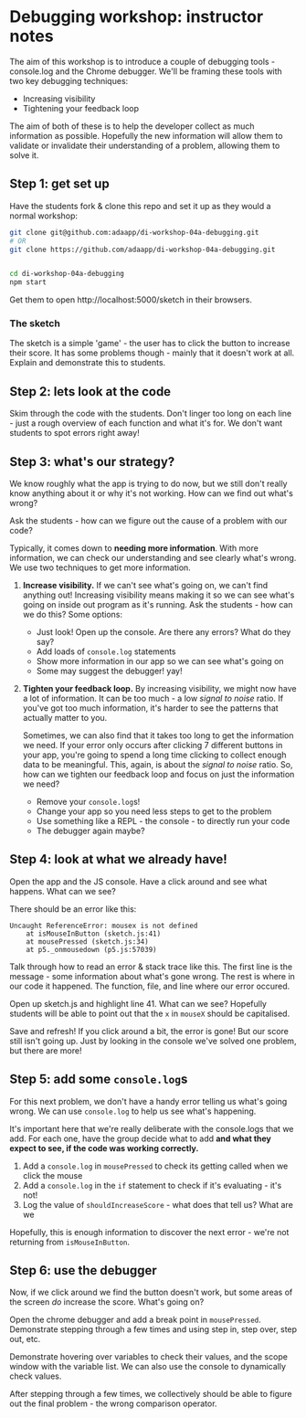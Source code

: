 # Debugging workshop: instructor notes

The aim of this workshop is to introduce a couple of debugging tools -
console.log and the Chrome debugger. We'll be framing these tools with two key
debugging techniques:

- Increasing visibility
- Tightening your feedback loop

The aim of both of these is to help the developer collect as much information as
possible. Hopefully the new information will allow them to validate or
invalidate their understanding of a problem, allowing them to solve it.

## Step 1: get set up

Have the students fork & clone this repo and set it up as they would a normal
workshop:

```sh
git clone git@github.com:adaapp/di-workshop-04a-debugging.git
# OR
git clone https://github.com/adaapp/di-workshop-04a-debugging.git


cd di-workshop-04a-debugging
npm start
```

Get them to open http://localhost:5000/sketch in their browsers.

### The sketch

The sketch is a simple 'game' - the user has to click the button to increase
their score. It has some problems though - mainly that it doesn't work at all.
Explain and demonstrate this to students.

## Step 2: lets look at the code

Skim through the code with the students. Don't linger too long on each line -
just a rough overview of each function and what it's for. We don't want students
to spot errors right away!

## Step 3: what's our strategy?

We know roughly what the app is trying to do now, but we still don't really know
anything about it or why it's not working. How can we find out what's wrong?

Ask the students - how can we figure out the cause of a problem with our code?

Typically, it comes down to **needing more information**. With more information,
we can check our understanding and see clearly what's wrong. We use two
techniques to get more information.

1. **Increase visibility.** If we can't see what's going on, we can't find
   anything out! Increasing visibility means making it so we can see what's
   going on inside out program as it's running. Ask the students - how can we do
   this? Some options:

   - Just look! Open up the console. Are there any errors? What do they say?
   - Add loads of `console.log` statements
   - Show more information in our app so we can see what's going on
   - Some may suggest the debugger! yay!

2. **Tighten your feedback loop.** By increasing visibility, we might now have a
   lot of information. It can be too much - a low _signal to noise_ ratio. If
   you've got too much information, it's harder to see the patterns that
   actually matter to you.

   Sometimes, we can also find that it takes too long to get the information we
   need. If your error only occurs after clicking 7 different buttons in your
   app, you're going to spend a long time clicking to collect enough data to be
   meaningful. This, again, is about the _signal to noise_ ratio. So, how can we
   tighten our feedback loop and focus on just the information we need?

   - Remove your `console.log`s!
   - Change your app so you need less steps to get to the problem
   - Use something like a REPL - the console - to directly run your code
   - The debugger again maybe?

## Step 4: look at what we already have!

Open the app and the JS console. Have a click around and see what happens. What
can we see?

There should be an error like this:

```
Uncaught ReferenceError: mousex is not defined
    at isMouseInButton (sketch.js:41)
    at mousePressed (sketch.js:34)
    at p5._onmousedown (p5.js:57039)
```

Talk through how to read an error & stack trace like this. The first line is the
message - some information about what's gone wrong. The rest is where in our
code it happened. The function, file, and line where our error occured.

Open up sketch.js and highlight line 41. What can we see? Hopefully students
will be able to point out that the `x` in `mouseX` should be capitalised.

Save and refresh! If you click around a bit, the error is gone! But our score
still isn't going up. Just by looking in the console we've solved one problem,
but there are more!

## Step 5: add some `console.log`s

For this next problem, we don't have a handy error telling us what's going
wrong. We can use `console.log` to help us see what's happening.

It's important here that we're really deliberate with the console.logs that we
add. For each one, have the group decide what to add **and what they expect to
see, if the code was working correctly.**

1. Add a `console.log` in `mousePressed` to check its getting called when we
   click the mouse
2. Add a `console.log` in the `if` statement to check if it's evaluating - it's
   not!
3. Log the value of `shouldIncreaseScore` - what does that tell us? What are we

Hopefully, this is enough information to discover the next error - we're not
returning from `isMouseInButton`.

## Step 6: use the debugger

Now, if we click around we find the button doesn't work, but some areas of the
screen _do_ increase the score. What's going on?

Open the chrome debugger and add a break point in `mousePressed`. Demonstrate
stepping through a few times and using step in, step over, step out, etc.

Demonstrate hovering over variables to check their values, and the scope window
with the variable list. We can also use the console to dynamically check values.

After stepping through a few times, we collectively should be able to figure out
the final problem - the wrong comparison operator.
